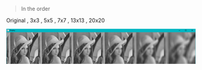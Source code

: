 >In the order

Original , 3x3 , 5x5 , 7x7 , 13x13 , 20x20


![Alt text](https://github.com/RAVURISREESAIHARIKRISHNA/Image-Processing/blob/master/Linear%20Filter/Linear%20Filter.PNG)
